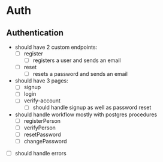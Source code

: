 # Auth

## Authentication

- should have 2 custom endpoints:
  - [ ] register
    - [ ] registers a user and sends an email
  - [ ] reset
    - [ ] resets a password and sends an email
- should have 3 pages:
  - [ ] signup
  - [ ] login
  - [ ] verify-account
    - [ ] should handle signup as well as password reset
- should handle workflow mostly with postgres procedures
  - [ ] registerPerson
  - [ ] verifyPerson
  - [ ] resetPassword
  - [ ] changePassword
- [ ] should handle errors
  
